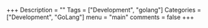 +++
Description = ""
Tags = ["Development", "golang"]
Categories = ["Development", "GoLang"]
menu = "main"
comments = false
+++
